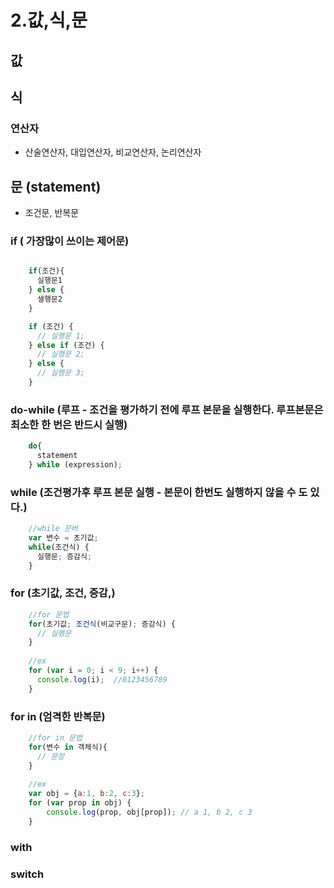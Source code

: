 # 2.값,식,문

## 값

## 식

### 연산자
 * 산술연산자, 대입연산자, 비교연산자, 논리연산자 

## 문 (statement)
* 조건문, 반복문

### if ( 가장많이 쓰이는 제어문)
```javascript

    if(조건){
      실행문1
    } else {  
      샐행문2
    }

    if (조건) { 
      // 실행문 1; 
    } else if (조건) { 
      // 실행문 2; 
    } else { 
      // 실행문 3; 
    }
```
### do-while (루프 - 조건을 평가하기 전에 루프 본문을 실행한다. 루프본문은 최소한 한 번은 반드시 실행)
```javascript
    do{
      statement
    } while (expression);
```

### while (조건평가후 루프 본문 실행 - 본문이 한번도 실행하지 않을 수 도 있다.)
```javascript
    //while 문버
    var 변수 = 초기값; 
    while(조건식) { 
      실행문; 증감식; 
    }
```

### for (초기값, 조건, 증감,)
```javascript
    //for 문법
    for(초기값; 조건식(비교구문); 증감식) { 
      // 실행문 
    }
    
    //ex
    for (var i = 0; i < 9; i++) {
      console.log(i);  //0123456789
    }
```

### for in (엄격한 반복문)
```javascript
    //for in 문법
    for(변수 in 객체식){
      // 문장
    }
    
    //ex
    var obj = {a:1, b:2, c:3};
    for (var prop in obj) {
        console.log(prop, obj[prop]); // a 1, b 2, c 3
    } 
```

### with

### switch